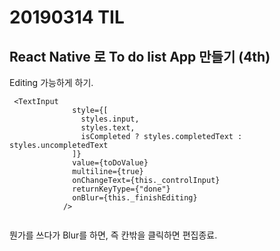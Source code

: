 # 20190314 TIL

## React Native 로 To do list App 만들기 (4th)

Editing 가능하게 하기.

```
 <TextInput
              style={[
                styles.input,
                styles.text,
                isCompleted ? styles.completedText : styles.uncompletedText
              ]}
              value={toDoValue}
              multiline={true}
              onChangeText={this._controlInput}
              returnKeyType={"done"}
              onBlur={this._finishEditing}
            />
            
```


뭔가를 쓰다가 Blur를 하면, 즉 칸밖을 클릭하면 편집종료.
